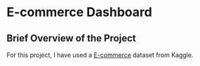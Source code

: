 # E-commerce Dashboard
## Brief Overview of the Project
For this project, I have used a [E-commerce](https://www.kaggle.com/prachi13/customer-analytics) dataset from Kaggle. 
